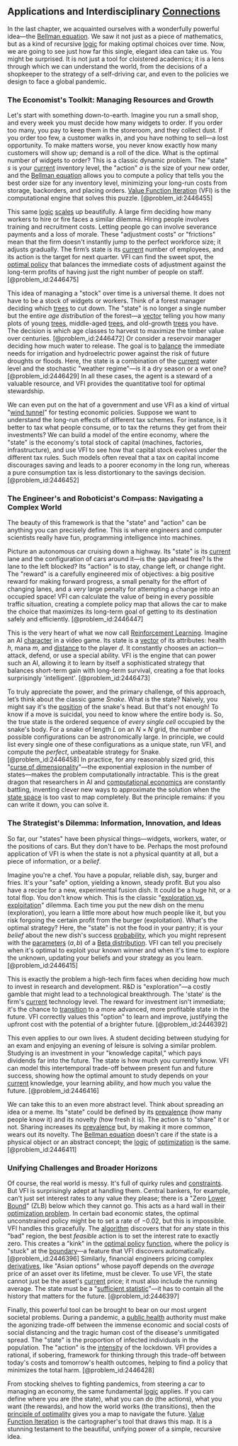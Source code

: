 ## Applications and Interdisciplinary [Connections](@article_id:193345)

In the last chapter, we acquainted ourselves with a wonderfully powerful idea—the [Bellman equation](@article_id:138150). We saw it not just as a piece of mathematics, but as a kind of recursive [logic](@article_id:266330) for making optimal choices over time. Now, we are going to see just how far this single, elegant idea can take us. You might be surprised. It is not just a tool for cloistered academics; it is a lens through which we can understand the world, from the decisions of a shopkeeper to the strategy of a self-driving car, and even to the policies we design to face a global pandemic.

### The Economist's Toolkit: Managing Resources and Growth

Let's start with something down-to-earth. Imagine you run a small shop, and every week you must decide how many widgets to order. If you order too many, you pay to keep them in the storeroom, and they collect dust. If you order too few, a customer walks in, and you have nothing to sell—a lost opportunity. To make matters worse, you never know exactly how many customers will show up; demand is a roll of the dice. What is the optimal number of widgets to order? This is a classic dynamic problem. The "state" $s$ is your [current](@article_id:270029) inventory level, the "action" $a$ is the size of your new order, and the [Bellman equation](@article_id:138150) allows you to compute a policy that tells you the best order size for any inventory level, minimizing your long-run costs from storage, backorders, and placing orders. [Value Function Iteration](@article_id:140427) (VFI) is the computational engine that solves this puzzle. [@problem_id:2446455]

This same [logic](@article_id:266330) [scales](@article_id:170403) up beautifully. A large firm deciding how many workers to hire or fire faces a similar dilemma. Hiring people involves training and recruitment costs. Letting people go can involve severance payments and a loss of morale. These "adjustment costs" or "frictions" mean that the firm doesn't instantly jump to the perfect workforce size; it adjusts gradually. The firm’s state is its [current](@article_id:270029) number of employees, and its action is the target for next quarter. VFI can find the sweet spot, the [optimal policy](@article_id:138001) that balances the immediate costs of adjustment against the long-term profits of having just the right number of people on staff. [@problem_id:2446475]

This idea of managing a "stock" over time is a universal theme. It does not have to be a stock of widgets or workers. Think of a forest manager deciding which [trees](@article_id:262813) to cut down. The "state" is no longer a single number but the entire *age distribution* of the forest—a [vector](@article_id:176819) telling you how many plots of young [trees](@article_id:262813), middle-aged [trees](@article_id:262813), and old-growth [trees](@article_id:262813) you have. The decision is which age classes to harvest to maximize the timber value over centuries. [@problem_id:2446472] Or consider a reservoir manager deciding how much water to release. The goal is to [balance](@article_id:169031) the immediate needs for irrigation and hydroelectric power against the risk of future droughts or floods. Here, the state is a combination of the [current](@article_id:270029) water level and the stochastic "weather regime"—is it a dry season or a wet one? [@problem_id:2446429] In all these cases, the agent is a steward of a valuable resource, and VFI provides the quantitative tool for optimal stewardship.

We can even put on the hat of a government and use VFI as a kind of virtual "[wind tunnel](@article_id:184502)" for testing economic policies. Suppose we want to understand the long-run effects of different tax schemes. For instance, is it better to tax what people consume, or to tax the returns they get from their investments? We can build a model of the entire economy, where the "state" is the economy's total stock of capital (machines, factories, infrastructure), and use VFI to see how that capital stock evolves under the different tax rules. Such models often reveal that a tax on capital income discourages saving and leads to a poorer economy in the long run, whereas a pure consumption tax is less distortionary to the savings decision. [@problem_id:2446452]

### The Engineer's and Roboticist's Compass: Navigating a Complex World

The beauty of this framework is that the "state" and "action" can be anything you can precisely define. This is where engineers and computer scientists really have fun, programming intelligence into machines.

Picture an autonomous car cruising down a highway. Its "state" is its [current](@article_id:270029) lane and the configuration of cars around it—is the gap ahead free? Is the lane to the left blocked? Its "action" is to stay, change left, or change right. The "reward" is a carefully engineered mix of objectives: a big positive reward for making forward progress, a small penalty for the effort of changing lanes, and a *very* large penalty for attempting a change into an occupied space! VFI can calculate the value of being in every possible traffic situation, creating a complete policy map that allows the car to make the choice that maximizes its long-term goal of getting to its destination safely and efficiently. [@problem_id:2446447]

This is the very heart of what we now call [Reinforcement Learning](@article_id:140650). Imagine an AI [character](@article_id:264898) in a video game. Its state is a [vector](@article_id:176819) of its attributes: health $h$, mana $m$, and [distance](@article_id:168164) to the player $d$. It constantly chooses an action—attack, defend, or use a special ability. VFI is the engine that can power such an AI, allowing it to learn by itself a sophisticated strategy that balances short-term gain with long-term survival, creating a foe that looks surprisingly 'intelligent'. [@problem_id:2446473]

To truly appreciate the power, and the primary challenge, of this approach, let’s think about the classic game *Snake*. What is the state? Naively, you might say it's the [position](@article_id:167295) of the snake's head. But that's not enough! To know if a move is suicidal, you need to know where the entire body is. So, the true state is the ordered sequence of *every single cell* occupied by the snake's body. For a snake of length $L$ on an $N \times N$ grid, the number of possible configurations can be astronomically large. In principle, we could list every single one of these configurations as a unique state, run VFI, and compute the *perfect*, unbeatable strategy for Snake. [@problem_id:2446458] In practice, for any reasonably sized grid, this "[curse of dimensionality](@article_id:143426)"—the exponential explosion in the number of states—makes the problem computationally intractable. This is the great dragon that researchers in AI and [computational economics](@article_id:140429) are constantly battling, inventing clever new ways to approximate the solution when the [state space](@article_id:160420) is too vast to map completely. But the principle remains: if you can write it down, you can solve it.

### The Strategist's Dilemma: Information, Innovation, and Ideas

So far, our "states" have been physical things—widgets, workers, water, or the positions of cars. But they don't have to be. Perhaps the most profound application of VFI is when the state is not a physical quantity at all, but a piece of information, or a *belief*.

Imagine you're a chef. You have a popular, reliable dish, say, burger and fries. It's your "safe" option, yielding a known, steady profit. But you also have a recipe for a new, experimental fusion dish. It could be a huge hit, or a total flop. You don't know which. This is the classic "[exploration vs. exploitation](@article_id:173613)" dilemma. Each time you put the new dish on the menu (exploration), you learn a little more about how much people like it, but you risk forgoing the certain profit from the burger (exploitation). What's the optimal strategy? Here, the "state" is not the food in your pantry; it is your *belief* about the new dish's success [probability](@article_id:263106), which you might represent with the [parameters](@article_id:173606) $(a,b)$ of a [Beta distribution](@article_id:137218). VFI can tell you precisely when it's optimal to exploit your known winner and when it's time to explore the unknown, updating your beliefs and your strategy as you learn. [@problem_id:2446415]

This is exactly the problem a high-tech firm faces when deciding how much to invest in research and development. R&D is "exploration"—a costly gamble that might lead to a technological breakthrough. The 'state' is the firm's [current](@article_id:270029) technology level. The reward for investment isn't immediate; it's the chance to [transition](@article_id:261141) to a more advanced, more profitable state in the future. VFI correctly values this "option" to learn and improve, justifying the upfront cost with the potential of a brighter future. [@problem_id:2446392]

This even applies to our own lives. A student deciding between studying for an exam and enjoying an evening of leisure is solving a similar problem. Studying is an investment in your "knowledge capital," which pays dividends far into the future. The state is how much you currently know. VFI can model this intertemporal trade-off between present fun and future success, showing how the optimal amount to study depends on your [current](@article_id:270029) knowledge, your learning ability, and how much you value the future. [@problem_id:2446416]

We can take this to an even more abstract level. Think about spreading an idea or a meme. Its "state" could be defined by its [prevalence](@article_id:167763) (how many people know it) and its novelty (how fresh it is). The action is to "share" it or not. Sharing increases its [prevalence](@article_id:167763) but, by making it more common, wears out its novelty. The [Bellman equation](@article_id:138150) doesn't care if the state is a physical object or an abstract concept; the [logic](@article_id:266330) of [optimization](@article_id:139309) is the same. [@problem_id:2446411]

### Unifying Challenges and Broader Horizons

Of course, the real world is messy. It's full of quirky rules and [constraints](@article_id:149214). But VFI is surprisingly adept at handling them. Central bankers, for example, can't just set interest rates to any value they please; there is a "Zero [Lower Bound](@article_id:159053)" (ZLB) below which they cannot go. This acts as a hard wall in their [optimization problem](@article_id:266255). In certain bad economic states, the optimal unconstrained policy might be to set a rate of $-0.02$, but this is impossible. VFI handles this gracefully. The [algorithm](@article_id:267625) discovers that for any state in this "bad" region, the best *feasible* action is to set the interest rate to exactly zero. This creates a "kink" in the [optimal policy](@article_id:138001) [function](@article_id:141001), where the policy is "stuck" at the [boundary](@article_id:158527)—a feature that VFI discovers automatically. [@problem_id:2446396] Similarly, financial engineers pricing complex [derivatives](@article_id:165970), like "Asian options" whose payoff depends on the *average* price of an asset over its lifetime, must be clever. To use VFI, the state cannot just be the asset's [current](@article_id:270029) price; it must also include the running average. The state must be a "[sufficient statistic](@article_id:173151)"—it has to contain all the history that matters for the future. [@problem_id:2446397]

Finally, this powerful tool can be brought to bear on our most urgent societal problems. During a pandemic, a [public health](@article_id:273370) authority must make the agonizing trade-off between the immense economic and social costs of social distancing and the tragic human cost of the disease's unmitigated spread. The "state" is the proportion of infected individuals in the population. The "action" is the [intensity](@article_id:167270) of the lockdown. VFI provides a rational, if sobering, framework for thinking through this trade-off between today's costs and tomorrow's health outcomes, helping to find a policy that minimizes the total harm. [@problem_id:2446428]

From stocking shelves to fighting pandemics, from steering a car to managing an economy, the same fundamental [logic](@article_id:266330) applies. If you can define where you are (the state), what you can do (the actions), what you want (the rewards), and how the world works (the transitions), then the [principle of optimality](@article_id:147039) gives you a map to navigate the future. [Value Function Iteration](@article_id:140427) is the cartographer's tool that draws this map. It is a stunning testament to the beautiful, unifying power of a simple, recursive idea.